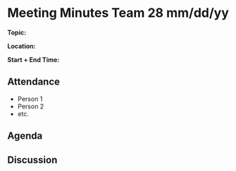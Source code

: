 # Meeting Minutes Team 28 mm/dd/yy

**Topic:**

**Location:**

**Start + End Time:**

## Attendance
- Person 1
- Person 2
- etc.

## Agenda

## Discussion